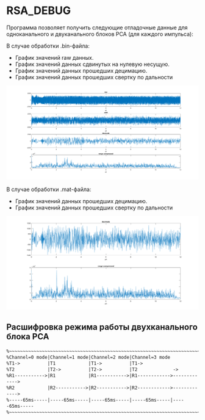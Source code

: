 # RSA_DEBUG

Программа позволяет получить следующие отладочные данные для одноканального и двуканального блоков РСА (для каждого импульса):

В случае обработки .bin-файла:
* График значений raw данных.
* График значений данных сдвинутых на нулевую несущую.
* График значений данных прошедших децимацию.
* График значений данных прошедших свертку по дальности

![bin](https://github.com/gtsema/RSA_DEBUG/raw/master/images/bin.png)

В случае обработки .mat-файла:
* График значений данных прошедших децимацию.
* График значений данных прошедших свертку по дальности

![mat](https://github.com/gtsema/RSA_DEBUG/raw/master/images/mat.png)

## Расшифровка режима работы двухканального блока РСА
```
%~~~~~~~~~~~~~~~~~~~~~~~~~~~~~~~~~~~~~~~~~~~~~~~~~~~~~~~~~~~~~~~~~~~~~~~~~~
%Channel=0 mode|Channel=1 mode|Channel=2 mode|Channel=3 mode
%T1->          |T1            |T1->          |T1->                         
%T2            |T2->          |T2->          |T2             ->            
%R1----------->|R1            |R1----------->|R1------------>------------->
%R2            |R2----------->|R2----------->|R2------------>------------->
%-----65ms-----|-----65ms-----|-----65ms-----|-----65ms-----|-----65ms-----
%~~~~~~~~~~~~~~~~~~~~~~~~~~~~~~~~~~~~~~~~~~~~~~~~~~~~~~~~~~~~~~~~~~~~~~~~~~
```
